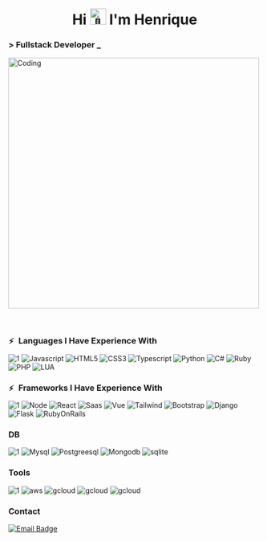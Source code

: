 <h1 align="center">Hi 
<picture>
  <source srcset="https://fonts.gstatic.com/s/e/notoemoji/latest/1fae1/512.webp" type="image/webp">
  <img src="https://fonts.gstatic.com/s/e/notoemoji/latest/1fae1/512.gif" alt="🫡" width="32" height="32">
</picture>
I'm Henrique</h1>

<h3 align="left">> Fullstack Developer _</h3>

<img align="center" alt="Coding" width="500" src="https://camo.githubusercontent.com/19db51af5f90f1b152bc0b9078f5fe97053955be5074f03f17019c70345bdcdb/68747470733a2f2f6d69726f2e6d656469756d2e636f6d2f6d61782f313336302f302a37513379765349765f7430696f4a2d5a2e676966">

&nbsp;

<h3 align="left">
    <picture>
        <source srcset="https://fonts.gstatic.com/s/e/notoemoji/latest/26a1/512.webp" type="image/webp">
            <img src="https://fonts.gstatic.com/s/e/notoemoji/latest/26a1/512.gif" alt="⚡" width="16" height="16">
    </picture>
Languages I Have Experience With
</h3>

![1](https://img.shields.io/badge/-red) ![Javascript](https://img.shields.io/badge/JavaScript-F7DF1E?style=for-the-badge&logo=javascript&logoColor=black)  ![HTML5](https://img.shields.io/badge/HTML5-E34F26?style=for-the-badge&logo=html5&logoColor=white) ![CSS3](https://img.shields.io/badge/CSS3-1572B6?style=for-the-badge&logo=css3&logoColor=white) ![Typescript](https://img.shields.io/badge/TypeScript-007ACC?style=for-the-badge&logo=typescript&logoColor=white) 
![Python](https://img.shields.io/badge/Python-14354C?style=for-the-badge&logo=python&logoColor=white) ![C#](https://img.shields.io/badge/C%23-239120?style=for-the-badge&logo=c-sharp&logoColor=white) ![Ruby](https://img.shields.io/badge/Ruby-CC342D?style=for-the-badge&logo=ruby&logoColor=white) ![PHP](https://img.shields.io/badge/PHP-777BB4?style=for-the-badge&logo=php&logoColor=white) ![LUA](https://img.shields.io/badge/Lua-2C2D72?style=for-the-badge&logo=lua&logoColor=white)

<h3 align="left">
    <picture>
        <source srcset="https://fonts.gstatic.com/s/e/notoemoji/latest/26a1/512.webp" type="image/webp">
            <img src="https://fonts.gstatic.com/s/e/notoemoji/latest/26a1/512.gif" alt="⚡" width="16" height="16">
    </picture>
Frameworks I Have Experience With
</h3>

![1](https://img.shields.io/badge/-red) ![Node](https://img.shields.io/badge/Node.js-43853D?style=for-the-badge&logo=node.js&logoColor=white) ![React]( https://img.shields.io/badge/React-20232A?style=for-the-badge&logo=react&logoColor=61DAFB) ![Saas](https://img.shields.io/badge/Sass-CC6699?style=for-the-badge&logo=sass&logoColor=white) ![Vue](https://img.shields.io/badge/Vue.js-35495E?style=for-the-badge&logo=vue.js&logoColor=4FC08D) ![Tailwind](https://img.shields.io/badge/Tailwind_CSS-38B2AC?style=for-the-badge&logo=tailwind-css&logoColor=white) ![Bootstrap](https://img.shields.io/badge/Bootstrap-563D7C?style=for-the-badge&logo=bootstrap&logoColor=white) ![Django](https://img.shields.io/badge/Django-092E20?style=for-the-badge&logo=django&logoColor=white) ![Flask](https://img.shields.io/badge/Flask-000000?style=for-the-badge&logo=flask&logoColor=white) ![RubyOnRails](https://img.shields.io/badge/Ruby_on_Rails-CC0000?style=for-the-badge&logo=ruby-on-rails&logoColor=white)  

<h3 align="left">DB</h3>

![1](https://img.shields.io/badge/-red) ![Mysql](https://img.shields.io/badge/MySQL-00000F?style=for-the-badge&logo=mysql&logoColor=white) ![Postgreesql](https://img.shields.io/badge/PostgreSQL-316192?style=for-the-badge&logo=postgresql&logoColor=white) ![Mongodb](https://img.shields.io/badge/MongoDB-4EA94B?style=for-the-badge&logo=mongodb&logoColor=white) ![sqlite](https://img.shields.io/badge/SQLite-07405E?style=for-the-badge&logo=sqlite&logoColor=white)       

<h3 align="left">Tools</h3>

![1](https://img.shields.io/badge/-red) ![aws](https://img.shields.io/badge/Amazon_AWS-232F3E?style=for-the-badge&logo=amazon-aws&logoColor=white) ![gcloud](https://img.shields.io/badge/Google_Cloud-4285F4?style=for-the-badge&logo=google-cloud&logoColor=white) 
![gcloud](https://img.shields.io/badge/firebase-C22127?style=for-the-badge&logo=firebase&logoColor=red) ![gcloud](https://img.shields.io/badge/Microsoft_Azure-0089D6?style=for-the-badge&logo=microsoft-azure&logoColor=white) 


<h3 align="left">Contact</h3>

[![Email Badge](https://img.shields.io/badge/e--mail-0078D4?style=for-the-badge&logo=Gmail&logoColor=white)](mailto:he_rp@outlook.com)  
